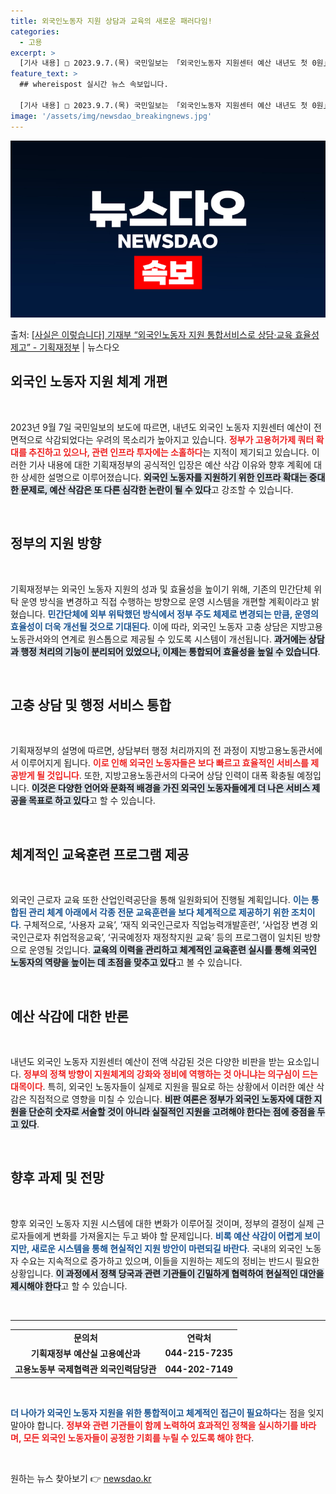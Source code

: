 ```yaml
---
title: 외국인노동자 지원 상담과 교육의 새로운 패러다임!
categories:
  - 고용
excerpt: >
  [기사 내용] □ 2023.9.7.(목) 국민일보는 「외국인노동자 지원센터 예산 내년도 첫 0원」 기사에서,…
feature_text: >
  ## whereispost 실시간 뉴스 속보입니다.

  [기사 내용] □ 2023.9.7.(목) 국민일보는 「외국인노동자 지원센터 예산 내년도 첫 0원」 기사에서,…
image: '/assets/img/newsdao_breakingnews.jpg'
---
```


![뉴스다오 속보](/assets/img/newsdao_breakingnews.jpg)

<p>출처: <a href="https://newsdao.kr/1862" rel="dofollow">[사실은 이렇습니다] 기재부 “외국인노동자 지원 통합서비스로 상담·교육 효율성 제고” - 기획재정부</a> | 뉴스다오</p>

<h2 data-ke-size="size26">외국인 노동자 지원 체계 개편</h2>

<p data-ke-size="size16">&nbsp;</p>

2023년 9월 7일 국민일보의 보도에 따르면, 내년도 외국인 노동자 지원센터 예산이 전면적으로 삭감되었다는 우려의 목소리가 높아지고 있습니다. <b><span style="color: #ee2323;">정부가 고용허가제 쿼터 확대를 추진하고 있으나, 관련 인프라 투자에는 소홀하다</span></b>는 지적이 제기되고 있습니다. 이러한 기사 내용에 대한 기획재정부의 공식적인 입장은 예산 삭감 이유와 향후 계획에 대한 상세한 설명으로 이루어졌습니다. <b><span style="background-color: #21538527;">외국인 노동자를 지원하기 위한 인프라 확대는 중대한 문제로, 예산 삭감은 또 다른 심각한 논란이 될 수 있다</span></b>고 강조할 수 있습니다.

<p data-ke-size="size16">&nbsp;</p>

<h2 data-ke-size="size26">정부의 지원 방향</h2>

<p data-ke-size="size16">&nbsp;</p>

기획재정부는 외국인 노동자 지원의 성과 및 효율성을 높이기 위해, 기존의 민간단체 위탁 운영 방식을 변경하고 직접 수행하는 방향으로 운영 시스템을 개편할 계획이라고 밝혔습니다. <b><span style="color: #1a5490;">민간단체에 외부 위탁했던 방식에서 정부 주도 체제로 변경되는 만큼, 운영의 효율성이 더욱 개선될 것으로 기대된다</span></b>. 이에 따라, 외국인 노동자 고충 상담은 지방고용노동관서와의 연계로 원스톱으로 제공될 수 있도록 시스템이 개선됩니다. <b><span style="background-color: #21538527;">과거에는 상담과 행정 처리의 기능이 분리되어 있었으나, 이제는 통합되어 효율성을 높일 수 있습니다</span></b>.

<p data-ke-size="size16">&nbsp;</p>

<h2 data-ke-size="size26">고충 상담 및 행정 서비스 통합</h2>

<p data-ke-size="size16">&nbsp;</p>

기획재정부의 설명에 따르면, 상담부터 행정 처리까지의 전 과정이 지방고용노동관서에서 이루어지게 됩니다. <b><span style="color: #ee2323;">이로 인해 외국인 노동자들은 보다 빠르고 효율적인 서비스를 제공받게 될 것입니다</span></b>. 또한, 지방고용노동관서의 다국어 상담 인력이 대폭 확충될 예정입니다. <b><span style="background-color: #21538527;">이것은 다양한 언어와 문화적 배경을 가진 외국인 노동자들에게 더 나은 서비스 제공을 목표로 하고 있다</span></b>고 할 수 있습니다.

<p data-ke-size="size16">&nbsp;</p>

<h2 data-ke-size="size26">체계적인 교육훈련 프로그램 제공</h2>

<p data-ke-size="size16">&nbsp;</p>

외국인 근로자 교육 또한 산업인력공단을 통해 일원화되어 진행될 계획입니다. <b><span style="color: #1a5490;">이는 통합된 관리 체계 아래에서 각종 전문 교육훈련을 보다 체계적으로 제공하기 위한 조치이다</span></b>. 구체적으로, ‘사용자 교육’, ‘재직 외국인근로자 직업능력개발훈련’, ‘사업장 변경 외국인근로자 취업적응교육’, ‘귀국예정자 재정착지원 교육’ 등의 프로그램이 일치된 방향으로 운영될 것입니다. <b><span style="background-color: #21538527;">교육의 이력을 관리하고 체계적인 교육훈련 실시를 통해 외국인 노동자의 역량을 높이는 데 초점을 맞추고 있다</span></b>고 볼 수 있습니다.

<p data-ke-size="size16">&nbsp;</p>

<h2 data-ke-size="size26">예산 삭감에 대한 반론</h2>

<p data-ke-size="size16">&nbsp;</p>

내년도 외국인 노동자 지원센터 예산이 전액 삭감된 것은 다양한 비판을 받는 요소입니다. <b><span style="color: #ee2323;">정부의 정책 방향이 지원체계의 강화와 정비에 역행하는 것 아니냐는 의구심이 드는 대목이다</span></b>. 특히, 외국인 노동자들이 실제로 지원을 필요로 하는 상황에서 이러한 예산 삭감은 직접적으로 영향을 미칠 수 있습니다. <b><span style="background-color: #21538527;">비판 여론은 정부가 외국인 노동자에 대한 지원을 단순히 숫자로 서술할 것이 아니라 실질적인 지원을 고려해야 한다는 점에 중점을 두고 있다</span></b>.

<p data-ke-size="size16">&nbsp;</p>

<h2 data-ke-size="size26">향후 과제 및 전망</h2>

<p data-ke-size="size16">&nbsp;</p>

향후 외국인 노동자 지원 시스템에 대한 변화가 이루어질 것이며, 정부의 결정이 실제 근로자들에게 변화를 가져올지는 두고 봐야 할 문제입니다. <b><span style="color: #1a5490;">비록 예산 삭감이 어렵게 보이지만, 새로운 시스템을 통해 현실적인 지원 방안이 마련되길 바란다</span></b>. 국내의 외국인 노동자 수요는 지속적으로 증가하고 있으며, 이들을 지원하는 제도의 정비는 반드시 필요한 상황입니다. <b><span style="background-color: #21538527;">이 과정에서 정책 당국과 관련 기관들이 긴밀하게 협력하여 현실적인 대안을 제시해야 한다</span></b>고 할 수 있습니다.

<p data-ke-size="size16">&nbsp;</p>

<hr>

<table style="width:100%;">
  <tr>
    <td style="text-align: center; height: 17px;"><b>문의처</b></td>
    <td style="text-align: center; height: 17px;"><b>연락처</b></td>
  </tr>
  <tr>
    <td style="text-align: center; height: 17px;"><b>기획재정부 예산실 고용예산과</b></td>
    <td style="text-align: center; height: 17px;"><b>044-215-7235</b></td>
  </tr>
  <tr>
    <td style="text-align: center; height: 17px;"><b>고용노동부 국제협력관 외국인력담당관</b></td>
    <td style="text-align: center; height: 17px;"><b>044-202-7149</b></td>
  </tr>
</table>

<p data-ke-size="size16">&nbsp;</p>

<b><span style="color: #1a5490;">더 나아가 외국인 노동자 지원을 위한 통합적이고 체계적인 접근이 필요하다</span></b>는 점을 잊지 말아야 합니다. <b><span style="color: #ee2323;">정부와 관련 기관들이 함께 노력하여 효과적인 정책을 실시하기를 바라며, 모든 외국인 노동자들이 공정한 기회를 누릴 수 있도록 해야 한다</span></b>. 

<p data-ke-size="size16">&nbsp;</p> 

원하는 뉴스 찾아보기 👉 <a href="https://newsdao.kr" rel="dofollow">newsdao.kr</a>


